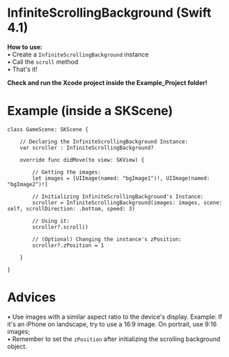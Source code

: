 # InfiniteScrollingBackground (Swift 4.1)
**How to use:** <br />
• Create a `InfiniteScrollingBackground` instance <br />
• Call the `scroll` method <br />
• That's it! <br />

**Check and run the Xcode project inside the Example_Project folder!**<br />

# Example (inside a SKScene)
```
class GameScene: SKScene {
    
    // Declaring the InfiniteScrollingBackground Instance:
    var scroller : InfiniteScrollingBackground?
    
    override func didMove(to view: SKView) {
        
        // Getting the images:
        let images = [UIImage(named: "bgImage1")!, UIImage(named: "bgImage2")!]
        
        // Initializing InfiniteScrollingBackground's Instance:
        scroller = InfiniteScrollingBackground(images: images, scene: self, scrollDirection: .bottom, speed: 3)
        
        // Using it:
        scroller?.scroll()
        
        // (Optional) Changing the instance's zPosition:
        scroller?.zPosition = 1
        
    }
    
}
```

# Advices
• Use images with a similar aspect ratio to the device's display. Example: If it's an iPhone on landscape, try to use a 16:9 image. On portrait, use 9:16 images; <br />
• Remember to set the `zPosition` after initializing the scrolling background object.
